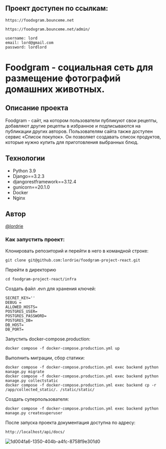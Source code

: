 ## Проект доступен по ссылкам:

```
https://foodxgram.bounceme.net
```
```
https://foodxgram.bounceme.net/admin/
```
```
username: lord
email: lord@gmail.com
password: lordlord
```

# Foodgram - социальная сеть для размещение фотографий домашних животных.

## Описание проекта
Foodgram - сайт, на котором пользователи публикуют свои рецепты, добавляют другие рецепты в избранное и подписываются на публикации других авторов. Пользователям сайта также доступен сервис «Список покупок». Он позволяет создавать список продуктов, которые нужно купить для приготовления выбранных блюд.

## Технологии
- Python 3.9
- Django==3.2.3
- djangorestframework==3.12.4
- gunicorn==20.1.0
- Docker
- Nginx

## Автор
[@lordrie](https://github.com/lordrie)

### Как запустить проект:

Клонировать репозиторий и перейти в него в командной строке:

```
git clone git@github.com:lordrie/foodgram-project-react.git
```

Перейти в директорию
```
cd foodgram-project-react/infra
```

Создать файл .evn для хранения ключей:

```
SECRET_KEY=''
DEBUG = 
ALLOWED_HOSTS=
POSTGRES_USER=
POSTGRES_PASSWORD=
POSTGRES_DB=
DB_HOST=
DB_PORT=
```

Запустить docker-compose.production:

```
docker compose -f docker-compose.production.yml up
```

Выполнить миграции, сбор статики:

```
docker compose -f docker-compose.production.yml exec backend python manage.py migrate
docker compose -f docker-compose.production.yml exec backend python manage.py collectstatic
docker compose -f docker-compose.production.yml exec backend cp -r /app/collected_static/. /static/static/

```

Создать суперпользователя:

```
docker compose -f docker-compose.production.yml exec backend python manage.py createsuperuser
```

После запуска проекта документация доступна по адресу:

```
http://localhost/api/docs/
```
![1d004fa6-1350-404b-a4fc-8758f9e301d0](https://github.com/lordrie/foodgram-project-react/assets/131662299/ee358f66-ec71-47a9-83ea-d10becf30b8c)

